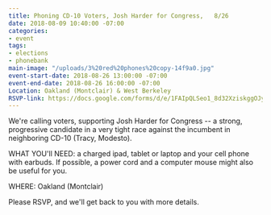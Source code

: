 ```yaml
---
title: Phoning CD-10 Voters, Josh Harder for Congress,   8/26
date: 2018-08-09 10:40:00 -07:00
categories:
- event
tags:
- elections
- phonebank
main-image: "/uploads/3%20red%20phones%20copy-14f9a0.jpg"
event-start-date: 2018-08-26 13:00:00 -07:00
event-end-date: 2018-08-26 16:00:00 -07:00
Location: Oakland (Montclair) & West Berkeley
RSVP-link: https://docs.google.com/forms/d/e/1FAIpQLSeo1_8d32XziskggOJy5wf-iqCbQakQeBXQnzFWeQPCBZDYZA/viewform
---
```


We're calling voters, supporting Josh Harder for Congress -- a strong, progressive candidate in a very tight race against the incumbent in neighboring CD-10 (Tracy, Modesto).

WHAT YOU'll NEED: a charged ipad, tablet or laptop and your cell phone with earbuds.  If possible, a power cord and a computer mouse might also be useful for you.

WHERE:  Oakland (Montclair)

Please RSVP, and we'll get back to you with more details.